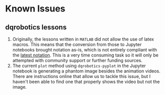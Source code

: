 # Known Issues

## dqrobotics lessons

1. Originally, the lessons written in `MATLAB` did not allow the use of latex macros. This means that the conversion from those to Jupyter notebooks brought notation as-is, which is not entirely compliant with the [latest notation](https://github.com/IncompleteGuides/lyx-macros). This is a very time consuming task so it will only be attempted with community support or further funding sources.
1. The current `plot` method using `dqrobotics-pyplot` in the Jupyter notebook is generating a phantom image besides the animation videos. There are instructions online that allow us to tackle this issue, but I haven't been able to find one
that properly shows the video but not the image.